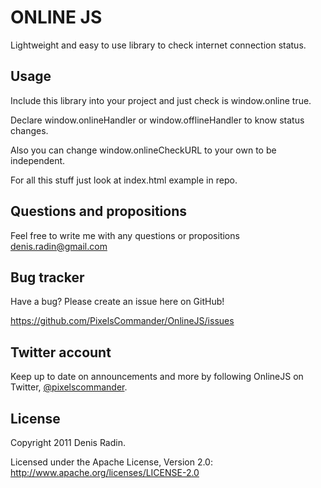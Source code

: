 ONLINE JS
========

Lightweight and easy to use library to check internet connection status.

Usage
-----

Include this library into your project and just check is window.online true.

Declare window.onlineHandler or window.offlineHandler to know status changes.

Also you can change window.onlineCheckURL to your own to be independent.

For all this stuff just look at index.html example in repo.


Questions and propositions
--------------------------

Feel free to write me with any questions or propositions <a href="mailto:denis.radin@gmail.com">denis.radin@gmail.com</a>


Bug tracker
-----------

Have a bug? Please create an issue here on GitHub!

https://github.com/PixelsCommander/OnlineJS/issues


Twitter account
---------------

Keep up to date on announcements and more by following OnlineJS on Twitter, <a href="http://twitter.com/pixelscommander">@pixelscommander</a>.


License
---------------------

Copyright 2011 Denis Radin.

Licensed under the Apache License, Version 2.0: http://www.apache.org/licenses/LICENSE-2.0